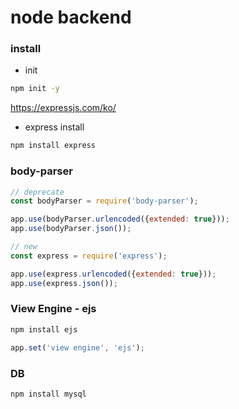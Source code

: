 # node backend

### install
- init
```bash
npm init -y
```
https://expressjs.com/ko/
- express install
```bash
npm install express
```

### body-parser
```js
// deprecate
const bodyParser = require('body-parser');

app.use(bodyParser.urlencoded({extended: true}));
app.use(bodyParser.json());

// new
const express = require('express');

app.use(express.urlencoded({extended: true}));
app.use(express.json());
```

### View Engine - ejs
```bash
npm install ejs
```

```js
app.set('view engine', 'ejs');
```

### DB
```bash
npm install mysql
```